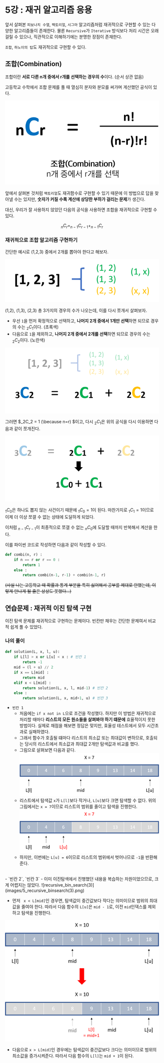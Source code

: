 # 5강 : 재귀 알고리즘 응용

앞서 살펴본 `피보나치 수열`, `팩토리얼`, `시그마` 알고리즘처럼 재귀적으로 구현할 수 있는 다양한 알고리즘들이 존재한다. 물론 `Recursive`가 `Iterative` 방식보다 처리 시간은 오래 걸릴 수 있으나, 직관적으로 이해하기에는 분명한 장점이 존재한다.

`조합`, `하노이의 탑`도 재귀적으로 구현할 수 있다.

## 조합(Combination)

조합이란 **서로 다른 n개 중에서 r개를 선택하는 경우의 수**이다. (순서 상관 없음)

고등학교 수학에서 조합 문제를 풀 때 열심히 분자와 분모를 써가며 게산했던 공식이 있다.

![Combination(1)](images/5_combination(1).png)

앞에서 살펴본 것처럼 `팩토리얼`도 재귀함수로 구현할 수 있기 때문에 이 방법으로 답을 찾아낼 수는 있지만, **숫자가 커질 수록 계산에 상당한 부하가 걸리는 문제**가 생긴다.

대신, 우리가 잘 사용하지 않았던 다음의 공식을 사용하면 조합을 재귀적으로 구현할 수 있다.

$$_nC_r = _{n-1}C_{r-1} + _{n-1}C_{r}$$

### 재귀적으로 조합 알고리즘 구현하기 

간단한 예시로 (1,2,3) 중에서 2개를 뽑아야 한다고 해보자.

![Combination(2)](images/5_combination(2).png)

(1,2), (1,3), (2,3) 총 3가지의 경우의 수가 나오는데, 이를 다시 쪼개서 살펴보자.

- 우선 `1`을 먼저 확정적으로 선택하고, **나머지 2개 중에서 1개만 선택**하면 되므로 경우의 수는 $_2C_1$이다. (초록색)
- 다음으로 `1`을 제외하고, **나머지 2개 중에서 2개를 선택**하면 되므로 경우의 수는 $_2C_2$이다. (노란색)

![Combination(3)](images/5_combination(3).png)

그러면 $_2C_2 = 1 (\because n=r) $이고,  다시 $_2C_1$은 위의 공식을 다시 이용하면 다음과 같이 쪼개진다.

![Combination(4)](images/5_combination(4).png)

$_1C_0$은 하나도 뽑지 않는 사건이기 때문에 $_1C_0 = 1$이 된다. 마찬가지로 $_1C_1 = 1$이므로 이제 더 이상 쪼갤 수 없는 상태에 도달하게 되었다.

이처럼 $_{n-1}C_{r-1}$이 최종적으로 쪼갤 수 없는 $_nC_0$에 도달할 때까지 반복해서 계산을 한다.

이를 파이썬 코드로 작성하면 다음과 같이 작성할 수 있다.

``` Python
def combi(n, r) : 
    if n == r or r == 0 :
        return 1
    else :
        return combi(n-1, r-1) + combi(n-1, r)
```

~~(사실 나는 고등학교 때 확률과 통계 부분을 특히 싫어해서 공부를 제대로 안했는데, 이렇게 만나게 될 줄은 상상도 못했다...)~~

## 연습문제 : 재귀적 이진 탐색 구현

이진 탐색 문제를 재귀적으로 구현하는 문제이다. 빈칸만 채우는 간단한 문제여서 비교적 쉽게 풀 수 있었다.
### 나의 풀이

``` Python
def solution(L, x, l, u):
    if L[l] > x or L[u] < x : # 빈칸 1
        return -1
    mid = (l + u) // 2
    if x == L[mid] :
        return mid
    elif x < L[mid] :
        return solution(L, x, l, mid-1) # 빈칸 2
    else :
        return solution(L, x, mid+1, u) # 빈칸 3
```

- `빈칸 1`
  - 처음에는 `if x not in L`으로 조건을 작성했다. 하지만 이 방법은 재귀적으로 처리할 때마다 **리스트의 모든 원소들을 살펴봐야 하기 떄문에** 효율적이지 못한 방법이다. 실제로 채점을 해보면 정답은 맞지만, 효율성 테스트에서 모두 시간초과로 실패하였다.
  - 그래서 함수가 호출될 떄마다 리스트의 최소값 또는 최대값이 변하므로, 호출되는 당시의 리스트에서 최소값과 최대값 2개만 탐색값과 비교를 했다.
  - 그림으로 살펴보면 다음과 같다.
  ![recursive_bin_search(1)](images/5_recursive_binsearch(1).png) 
  - 리스트에서 탐색값 `x`가 `L[l]`보다 작거나, `L[u]`보다 크면 탐색할 수 없다. 위의 그림에서는 `x = 7`이므로 리스트의 범위를 줄이고 탐색을 진행한다.
  ![recursive_bin_search(2)](images/5_recursive_binsearch(2).png) 
  - 하지만, 이번에는 `L[u] = 6`이므로 리스트의 범위에서 벗어나므로 `-1`을 반환해준다.
<br>
- `빈칸 2`, `빈칸 3`
  - 이미 이진탐색에서 진행했던 내용을 복습하는 차원이었으므로, 크게 어렵지는 않았다.
  ![recursive_bin_search(3)](images/5_recursive_binsearch(3).png)

  - 먼저 ` x < L[mid]`인 경우면, 탐색값이 중간값보다 작다는 의미이므로 범위의 최대값을 줄여야 한다. 따라서 다음 함수의 `L[u]`은 `mid - 1`로, 이전 `mid`인덱스를 제외하고 탐색을 진행한다.
  
  ![recursive_bin_search(4)](images/5_recursive_binsearch(4).png) 
  - 다음으로 `x > L[mid]`인 경우에는 탐색값이 중간값보다 크다는 의미이므로 범위의 최소값을 증가시켜준다. 따라서 다음 함수의 `L[l]`는 `mid + 1`이 된다.